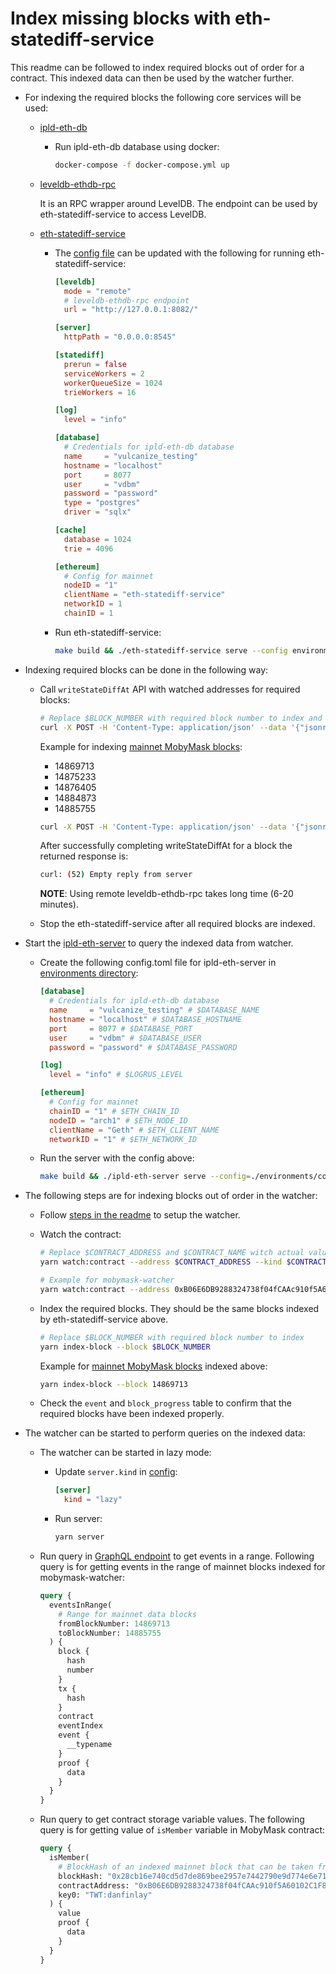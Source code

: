 # Index missing blocks with eth-statediff-service

This readme can be followed to index required blocks out of order for a contract. This indexed data can then be used by the watcher further.

* For indexing the required blocks the following core services will be used:

  * [ipld-eth-db](https://github.com/cerc-io/ipld-eth-db)

    * Run ipld-eth-db database using docker:

      ```bash
      docker-compose -f docker-compose.yml up
      ```
    
  * [leveldb-ethdb-rpc](https://github.com/vulcanize/leveldb-ethdb-rpc)

    It is an RPC wrapper around LevelDB. The endpoint can be used by eth-statediff-service to access LevelDB.

  * [eth-statediff-service](https://github.com/cerc-io/eth-statediff-service)

    * The [config file](https://github.com/cerc-io/eth-statediff-service/blob/sharding/environments/config.toml) can be updated with the following for running eth-statediff-service:

      ```toml
      [leveldb]
        mode = "remote"
        # leveldb-ethdb-rpc endpoint
        url = "http://127.0.0.1:8082/"

      [server]
        httpPath = "0.0.0.0:8545"

      [statediff]
        prerun = false
        serviceWorkers = 2
        workerQueueSize = 1024
        trieWorkers = 16

      [log]
        level = "info"

      [database]
        # Credentials for ipld-eth-db database
        name     = "vulcanize_testing"
        hostname = "localhost"
        port     = 8077
        user     = "vdbm"
        password = "password"
        type = "postgres"
        driver = "sqlx"

      [cache]
        database = 1024
        trie = 4096

      [ethereum]
        # Config for mainnet
        nodeID = "1"
        clientName = "eth-statediff-service"
        networkID = 1
        chainID = 1
      ```

    * Run eth-statediff-service:

      ```bash
      make build && ./eth-statediff-service serve --config environments/config.toml
      ```
  
* Indexing required blocks can be done in the following way:

  * Call `writeStateDiffAt` API with watched addresses for required blocks:

    ```bash
    # Replace $BLOCK_NUMBER with required block number to index and $CONTRACT_ADDRESS with the contract of interest.
    curl -X POST -H 'Content-Type: application/json' --data '{"jsonrpc":"2.0","method":"statediff_writeStateDiffAt","params":[$BLOCK_NUMBER, {"intermediateStateNodes":true,"intermediateStorageNodes":true,"includeBlock":true,"includeReceipts":true,"includeTD":true,"includeCode":true,"watchedAddresses":["$CONTRACT_ADDRESS"]}],"id":1}' "127.0.0.1":"8545"
    ```

    Example for indexing [mainnet MobyMask blocks](https://etherscan.io/address/0xb06e6db9288324738f04fcaac910f5a60102c1f8):
    - 14869713
    - 14875233
    - 14876405
    - 14884873
    - 14885755

    ```bash
    curl -X POST -H 'Content-Type: application/json' --data '{"jsonrpc":"2.0","method":"statediff_writeStateDiffAt","params":[14869713, {"intermediateStateNodes":true,"intermediateStorageNodes":true,"includeBlock":true,"includeReceipts":true,"includeTD":true,"includeCode":true,"watchedAddresses":["0xB06E6DB9288324738f04fCAAc910f5A60102C1F8"]}],"id":1}' "127.0.0.1":"8545"
    ```

    After successfully completing writeStateDiffAt for a block the returned response is:

    ```bash
    curl: (52) Empty reply from server
    ```

    **NOTE**: Using remote leveldb-ethdb-rpc takes long time (6-20 minutes).

  * Stop the eth-statediff-service after all required blocks are indexed.

* Start the [ipld-eth-server](https://github.com/cerc-io/eth-statediff-service) to query the indexed data from watcher.

  * Create the following config.toml file for ipld-eth-server in [environments directory](https://github.com/cerc-io/ipld-eth-server/tree/sharding/environments):

    ```toml
    [database]
      # Credentials for ipld-eth-db database
      name     = "vulcanize_testing" # $DATABASE_NAME
      hostname = "localhost" # $DATABASE_HOSTNAME
      port     = 8077 # $DATABASE_PORT
      user     = "vdbm" # $DATABASE_USER
      password = "password" # $DATABASE_PASSWORD

    [log]
      level = "info" # $LOGRUS_LEVEL

    [ethereum]
      # Config for mainnet
      chainID = "1" # $ETH_CHAIN_ID
      nodeID = "arch1" # $ETH_NODE_ID
      clientName = "Geth" # $ETH_CLIENT_NAME
      networkID = "1" # $ETH_NETWORK_ID
    ```
  
  * Run the server with the config above:

    ```bash
    make build && ./ipld-eth-server serve --config=./environments/config.toml --eth-server-graphql --log-level info
    ```

* The following steps are for indexing blocks out of order in the watcher:

  * Follow [steps in the readme](./README.md#setup) to setup the watcher.

  * Watch the contract:

    ```bash
    # Replace $CONTRACT_ADDRESS and $CONTRACT_NAME witch actual values
    yarn watch:contract --address $CONTRACT_ADDRESS --kind $CONTRACT_NAME --checkpoint true
    
    # Example for mobymask-watcher
    yarn watch:contract --address 0xB06E6DB9288324738f04fCAAc910f5A60102C1F8 --kind PhisherRegistry --checkpoint true
    ```

  * Index the required blocks. They should be the same blocks indexed by eth-statediff-service above.

    ```bash
    # Replace $BLOCK_NUMBER with required block number to index
    yarn index-block --block $BLOCK_NUMBER
    ```

    Example for [mainnet MobyMask blocks](https://etherscan.io/address/0xb06e6db9288324738f04fcaac910f5a60102c1f8) indexed above:
    ```bash
    yarn index-block --block 14869713
    ```
  
  * Check the `event` and `block_progress` table to confirm that the required blocks have been indexed properly.

* The watcher can be started to perform queries on the indexed data:
  
  * The watcher can be started in lazy mode:

    * Update `server.kind` in [config](./environments/local.toml):

      ```toml
      [server]
        kind = "lazy"
      ```

    * Run server:

      ```bash
      yarn server
      ```

  * Run query in [GraphQL endpoint](http://127.0.0.1:3010/graphql) to get events in a range. Following query is for getting events in the range of mainnet blocks indexed for mobymask-watcher:

    ```graphql
    query {
      eventsInRange(
        # Range for mainnet data blocks
        fromBlockNumber: 14869713
        toBlockNumber: 14885755
      ) {
        block {
          hash
          number
        }
        tx {
          hash
        }
        contract
        eventIndex
        event {
          __typename
        }
        proof {
          data
        }
      }
    }
    ```

  * Run query to get contract storage variable values. The following query is for getting value of `isMember` variable in MobyMask contract:

    ```graphql
    query {
      isMember(
        # BlockHash of an indexed mainnet block that can be taken from the events returned above
        blockHash: "0x28cb16e740cd5d7de869bee2957e7442790e9d774e6e71804a67933c7e628038"
        contractAddress: "0xB06E6DB9288324738f04fCAAc910f5A60102C1F8"
        key0: "TWT:danfinlay"
      ) {
        value
        proof {
          data
        }
      }
    }
    ```
